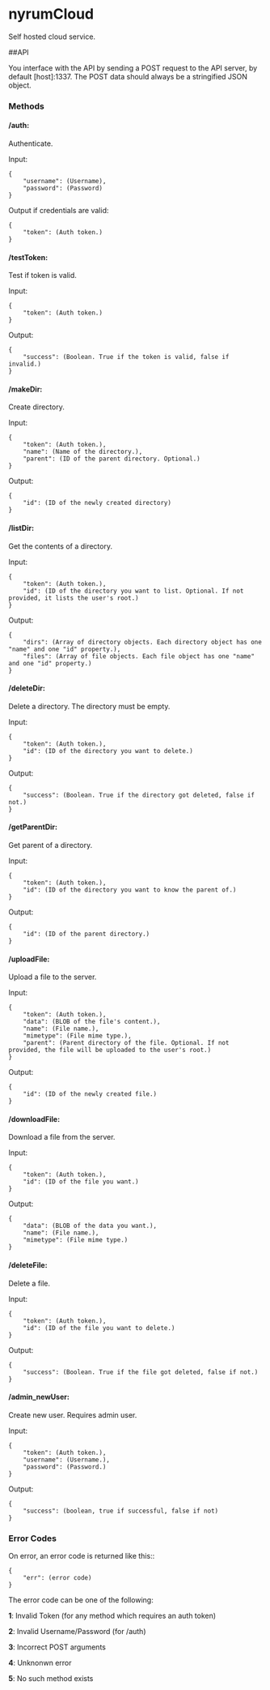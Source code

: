 nyrumCloud
==========

Self hosted cloud service.

##API

You interface with the API by sending a POST request to the API server, by default [host]:1337. The POST data should always be a stringified JSON object.

### Methods

#### **/auth**: 

Authenticate.

Input:

	{
		"username": (Username),
		"password": (Password)
	}

Output if credentials are valid:

	{
		"token": (Auth token.)
	}

#### **/testToken**:

Test if token is valid.

Input:

	{
		"token": (Auth token.)
	}

Output:

	{
		"success": (Boolean. True if the token is valid, false if invalid.)
	}

#### **/makeDir**:

Create directory.

Input:

	{
		"token": (Auth token.),
		"name": (Name of the directory.),
		"parent": (ID of the parent directory. Optional.)
	}

Output:

	{
		"id": (ID of the newly created directory)
	}

#### **/listDir**:

Get the contents of a directory.

Input:

	{
		"token": (Auth token.),
		"id": (ID of the directory you want to list. Optional. If not provided, it lists the user's root.)
	}

Output:

	{
		"dirs": (Array of directory objects. Each directory object has one "name" and one "id" property.),
		"files": (Array of file objects. Each file object has one "name" and one "id" property.)
	}

#### **/deleteDir**:

Delete a directory. The directory must be empty.

Input:

	{
		"token": (Auth token.),
		"id": (ID of the directory you want to delete.)
	}

Output:

	{
		"success": (Boolean. True if the directory got deleted, false if not.)
	}

#### **/getParentDir**:

Get parent of a directory.

Input:

	{
		"token": (Auth token.),
		"id": (ID of the directory you want to know the parent of.)
	}

Output:

	{
		"id": (ID of the parent directory.)
	}

#### **/uploadFile**:

Upload a file to the server.

Input:

	{
		"token": (Auth token.),
		"data": (BLOB of the file's content.),
		"name": (File name.),
		"mimetype": (File mime type.),
		"parent": (Parent directory of the file. Optional. If not provided, the file will be uploaded to the user's root.)
	}

Output:

	{
		"id": (ID of the newly created file.)
	}

#### **/downloadFile**:

Download a file from the server.

Input:

	{
		"token": (Auth token.),
		"id": (ID of the file you want.)
	}

Output:

	{
		"data": (BLOB of the data you want.),
		"name": (File name.),
		"mimetype": (File mime type.)
	}

#### **/deleteFile**:

Delete a file.

Input:

	{
		"token": (Auth token.),
		"id": (ID of the file you want to delete.)
	}

Output:

	{
		"success": (Boolean. True if the file got deleted, false if not.)
	}

#### **/admin_newUser**:

Create new user. Requires admin user.

Input:

	{
		"token": (Auth token.),
		"username": (Username.),
		"password": (Password.)
	}

Output:

	{
		"success": (boolean, true if successful, false if not)
	}

### Error Codes

On error, an error code is returned like this::

	{
		"err": (error code)
	}

The error code can be one of the following:

**1**:
Invalid Token (for any method which requires an auth token)

**2**:
Invalid Username/Password (for /auth)

**3**:
Incorrect POST arguments

**4**:
Unknonwn error

**5**:
No such method exists
